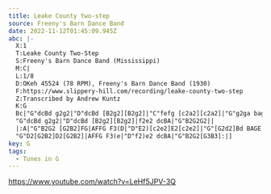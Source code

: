 ```yaml
---
title: Leake County two-step
source: Freeny's Barn Dance Band
date: 2022-11-12T01:45:09.945Z
abc: |-
  X:1
  T:Leake County Two-Step
  S:Freeny's Barn Dance Band (Mississippi)
  M:C|
  L:1/8
  D:OKeh 45524 (78 RPM), Freeny's Barn Dance Band (1930)
  F:https://www.slippery-hill.com/recording/leake-county-two-step
  Z:Transcribed by Andrew Kuntz
  K:G
  Bc|"G"dcBd g2g2|"D"dcBd [B2g2][B2g2]|"C"fefg [c2a2][c2a2]|"G"g2ga bage|
  "G"dcBd g2g2|"D"dcBd [B2g2][B2g2]|f2e2 dcBA|"G"B2G2G2||
  |:A|"G"B2G2 [G2B2]FG|AFFG F3(D|"D"E2)[c2e2]E2[c2e2]|"G"[G2d2]Bd BAGE|
  "G"D2[G2B2]D2[G2B2]|AFFG F3(e|"D"f2)e2 dcBA|"G"B2G2[G3B3]:|]
key: G
tags:
  - Tunes in G
---
```

https://www.youtube.com/watch?v=LeHf5JPV-3Q